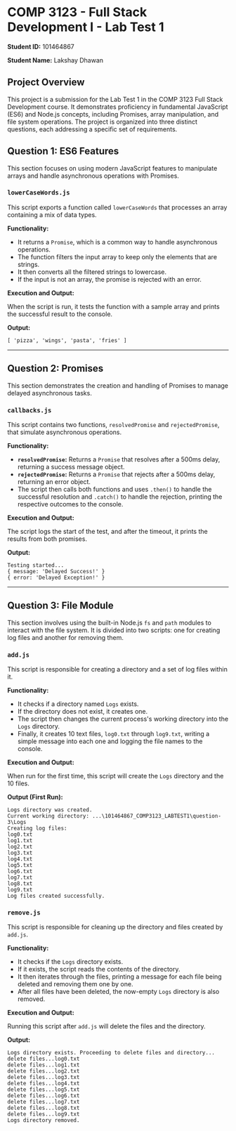 # COMP 3123 - Full Stack Development I - Lab Test 1

**Student ID:** 101464867

**Student Name:** Lakshay Dhawan

## Project Overview

This project is a submission for the Lab Test 1 in the COMP 3123 Full Stack Development course. It demonstrates proficiency in fundamental JavaScript (ES6) and Node.js concepts, including Promises, array manipulation, and file system operations. The project is organized into three distinct questions, each addressing a specific set of requirements.

## Question 1: ES6 Features

This section focuses on using modern JavaScript features to manipulate arrays and handle asynchronous operations with Promises.

### `lowerCaseWords.js`

This script exports a function called `lowerCaseWords` that processes an array containing a mix of data types.

**Functionality:**
*   It returns a `Promise`, which is a common way to handle asynchronous operations.
*   The function filters the input array to keep only the elements that are strings.
*   It then converts all the filtered strings to lowercase.
*   If the input is not an array, the promise is rejected with an error.

**Execution and Output:**

When the script is run, it tests the function with a sample array and prints the successful result to the console.

**Output:**
```
[ 'pizza', 'wings', 'pasta', 'fries' ]
```

---

## Question 2: Promises

This section demonstrates the creation and handling of Promises to manage delayed asynchronous tasks.

### `callbacks.js`

This script contains two functions, `resolvedPromise` and `rejectedPromise`, that simulate asynchronous operations.

**Functionality:**
*   **`resolvedPromise`:** Returns a `Promise` that resolves after a 500ms delay, returning a success message object.
*   **`rejectedPromise`:** Returns a `Promise` that rejects after a 500ms delay, returning an error object.
*   The script then calls both functions and uses `.then()` to handle the successful resolution and `.catch()` to handle the rejection, printing the respective outcomes to the console.

**Execution and Output:**

The script logs the start of the test, and after the timeout, it prints the results from both promises.

**Output:**
```
Testing started...
{ message: 'Delayed Success!' }
{ error: 'Delayed Exception!' }
```

---

## Question 3: File Module

This section involves using the built-in Node.js `fs` and `path` modules to interact with the file system. It is divided into two scripts: one for creating log files and another for removing them.

### `add.js`

This script is responsible for creating a directory and a set of log files within it.

**Functionality:**
*   It checks if a directory named `Logs` exists.
*   If the directory does not exist, it creates one.
*   The script then changes the current process's working directory into the `Logs` directory.
*   Finally, it creates 10 text files, `log0.txt` through `log9.txt`, writing a simple message into each one and logging the file names to the console.

**Execution and Output:**

When run for the first time, this script will create the `Logs` directory and the 10 files.

**Output (First Run):**
```
Logs directory was created.
Current working directory: ...\101464867_COMP3123_LABTEST1\question-3\Logs
Creating log files:
log0.txt
log1.txt
log2.txt
log3.txt
log4.txt
log5.txt
log6.txt
log7.txt
log8.txt
log9.txt
Log files created successfully.
```

### `remove.js`

This script is responsible for cleaning up the directory and files created by `add.js`.

**Functionality:**
*   It checks if the `Logs` directory exists.
*   If it exists, the script reads the contents of the directory.
*   It then iterates through the files, printing a message for each file being deleted and removing them one by one.
*   After all files have been deleted, the now-empty `Logs` directory is also removed.

**Execution and Output:**

Running this script after `add.js` will delete the files and the directory.

**Output:**
```
Logs directory exists. Proceeding to delete files and directory...
delete files...log0.txt
delete files...log1.txt
delete files...log2.txt
delete files...log3.txt
delete files...log4.txt
delete files...log5.txt
delete files...log6.txt
delete files...log7.txt
delete files...log8.txt
delete files...log9.txt
Logs directory removed.
```
